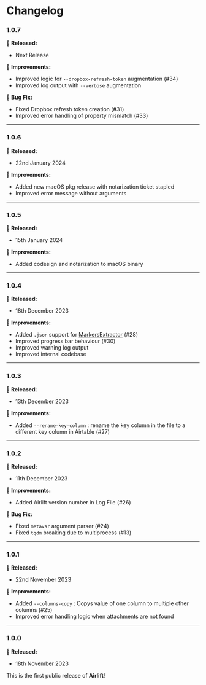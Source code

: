 # Changelog

### 1.0.7

**🎉 Released:**
- Next Release

**🔨 Improvements:**
- Improved logic for `--dropbox-refresh-token` augmentation (#34)
- Improved log output with `--verbose` augmentation

**🐞 Bug Fix:**
- Fixed Dropbox refresh token creation (#31)
- Improved error handling of property mismatch (#33)

---

### 1.0.6

**🎉 Released:**
- 22nd January 2024

**🔨 Improvements:**
- Added new macOS pkg release with notarization ticket stapled
- Improved error message without arguments

---

### 1.0.5

**🎉 Released:**
- 15th January 2024

**🔨 Improvements:**
- Added codesign and notarization to macOS binary

---

### 1.0.4

**🎉 Released:**
- 18th December 2023

**🔨 Improvements:**
- Added `.json` support for [MarkersExtractor](https://github.com/TheAcharya/MarkersExtractor) (#28)
- Improved progress bar behaviour (#30)
- Improved warning log output
- Improved internal codebase

---

### 1.0.3

**🎉 Released:**
- 13th December 2023

**🔨 Improvements:**
- Added `--rename-key-column` : rename the key column in the file to a different key column in Airtable (#27)

---

### 1.0.2

**🎉 Released:**
- 11th December 2023

**🔨 Improvements:**
- Added Airlift version number in Log File (#26)

**🐞 Bug Fix:**
- Fixed `metavar` argument parser (#24)
- Fixed `tqdm` breaking due to multiprocess (#13)

---

### 1.0.1

**🎉 Released:**
- 22nd November 2023

**🔨 Improvements:**
- Added `--columns-copy` : Copys value of one column to multiple other columns (#25)
- Improved error handling logic when attachments are not found

---

### 1.0.0
**🎉 Released:**
- 18th November 2023

This is the first public release of **Airlift**!
